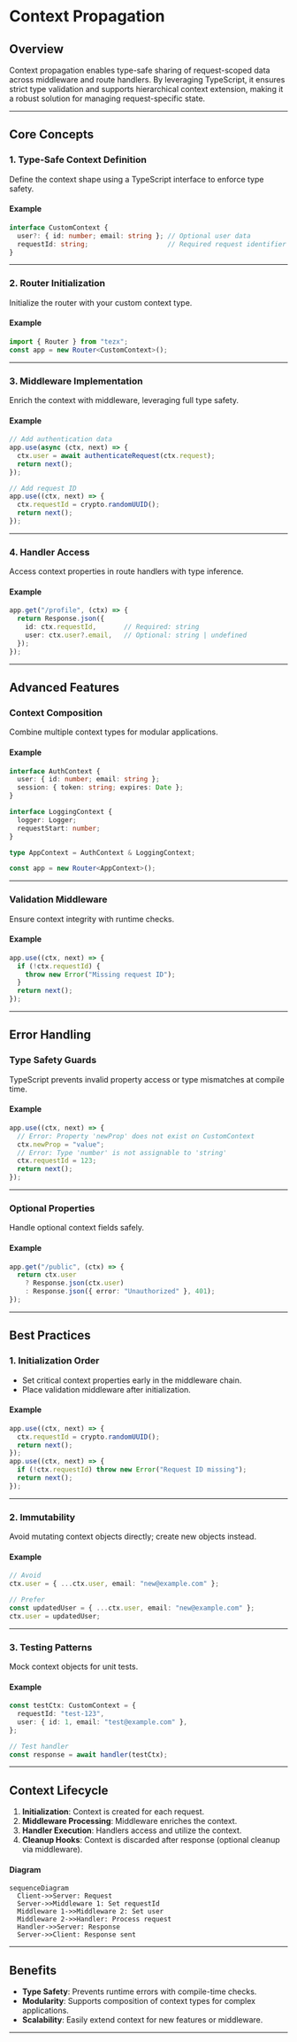 
# **Context Propagation**

## **Overview**

Context propagation enables type-safe sharing of request-scoped data across middleware and route handlers. By leveraging TypeScript, it ensures strict type validation and supports hierarchical context extension, making it a robust solution for managing request-specific state.

---

## **Core Concepts**

### **1. Type-Safe Context Definition**

Define the context shape using a TypeScript interface to enforce type safety.

#### **Example**

```typescript
interface CustomContext {
  user?: { id: number; email: string }; // Optional user data
  requestId: string;                    // Required request identifier
}
```

---

### **2. Router Initialization**

Initialize the router with your custom context type.

#### **Example**

```typescript
import { Router } from "tezx";
const app = new Router<CustomContext>();
```

---

### **3. Middleware Implementation**

Enrich the context with middleware, leveraging full type safety.

#### **Example**

```typescript
// Add authentication data
app.use(async (ctx, next) => {
  ctx.user = await authenticateRequest(ctx.request);
  return next();
});

// Add request ID
app.use((ctx, next) => {
  ctx.requestId = crypto.randomUUID();
  return next();
});
```

---

### **4. Handler Access**

Access context properties in route handlers with type inference.

#### **Example**

```typescript
app.get("/profile", (ctx) => {
  return Response.json({
    id: ctx.requestId,       // Required: string
    user: ctx.user?.email,   // Optional: string | undefined
  });
});
```

---

## **Advanced Features**

### **Context Composition**

Combine multiple context types for modular applications.

#### **Example**

```typescript
interface AuthContext {
  user: { id: number; email: string };
  session: { token: string; expires: Date };
}

interface LoggingContext {
  logger: Logger;
  requestStart: number;
}

type AppContext = AuthContext & LoggingContext;

const app = new Router<AppContext>();
```

---

### **Validation Middleware**

Ensure context integrity with runtime checks.

#### **Example**

```typescript
app.use((ctx, next) => {
  if (!ctx.requestId) {
    throw new Error("Missing request ID");
  }
  return next();
});
```

---

## **Error Handling**

### **Type Safety Guards**

TypeScript prevents invalid property access or type mismatches at compile time.

#### **Example**

```typescript
app.use((ctx, next) => {
  // Error: Property 'newProp' does not exist on CustomContext
  ctx.newProp = "value";
  // Error: Type 'number' is not assignable to 'string'
  ctx.requestId = 123;
  return next();
});
```

---

### **Optional Properties**

Handle optional context fields safely.

#### **Example**

```typescript
app.get("/public", (ctx) => {
  return ctx.user
    ? Response.json(ctx.user)
    : Response.json({ error: "Unauthorized" }, 401);
});
```

---

## **Best Practices**

### **1. Initialization Order**

- Set critical context properties early in the middleware chain.
- Place validation middleware after initialization.

#### **Example**

```typescript
app.use((ctx, next) => {
  ctx.requestId = crypto.randomUUID();
  return next();
});
app.use((ctx, next) => {
  if (!ctx.requestId) throw new Error("Request ID missing");
  return next();
});
```

---

### **2. Immutability**

Avoid mutating context objects directly; create new objects instead.

#### **Example**

```typescript
// Avoid
ctx.user = { ...ctx.user, email: "new@example.com" };

// Prefer
const updatedUser = { ...ctx.user, email: "new@example.com" };
ctx.user = updatedUser;
```

---

### **3. Testing Patterns**

Mock context objects for unit tests.

#### **Example**

```typescript
const testCtx: CustomContext = {
  requestId: "test-123",
  user: { id: 1, email: "test@example.com" },
};

// Test handler
const response = await handler(testCtx);
```

---

## **Context Lifecycle**

1. **Initialization**: Context is created for each request.
2. **Middleware Processing**: Middleware enriches the context.
3. **Handler Execution**: Handlers access and utilize the context.
4. **Cleanup Hooks**: Context is discarded after response (optional cleanup via middleware).

#### **Diagram**

```mermaid
sequenceDiagram
  Client->>Server: Request
  Server->>Middleware 1: Set requestId
  Middleware 1->>Middleware 2: Set user
  Middleware 2->>Handler: Process request
  Handler->>Server: Response
  Server->>Client: Response sent
```

---

## **Benefits**

- **Type Safety**: Prevents runtime errors with compile-time checks.
- **Modularity**: Supports composition of context types for complex applications.
- **Scalability**: Easily extend context for new features or middleware.

---
